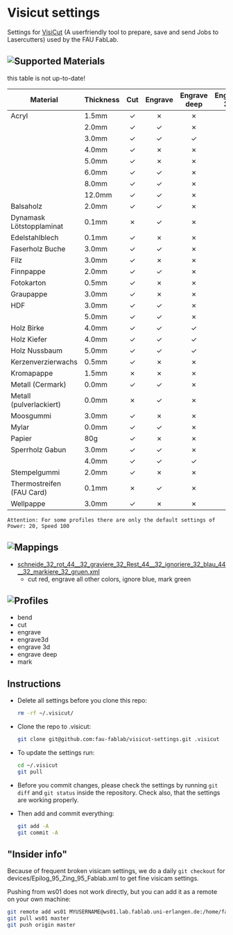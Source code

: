 Visicut settings
================

Settings for [VisiCut](https://github.com/t-oster/VisiCut) (A userfriendly tool to prepare, save and send Jobs to Lasercutters) used by the FAU FabLab.

![Supported Materials](laserprofiles/)
-----------------------------------

this table is not up-to-date!

| Material                  | Thickness   | Cut       | Engrave   | Engrave deep  | Engrave 3D  | Mark      | Bend      |
|---------------------------|-------------|:---------:|:---------:|:-------------:|:-----------:|:---------:|:---------:|
| Acryl                     | 1.5mm       |✓          |✗          |✗              |✗            |✗          |✓          |
|                           | 2.0mm       |✓          |✓          |✗              |✗            |✓          |✗          |
|                           | 3.0mm       |✓          |✓          |✓              |✓            |✓          |✗          |
|                           | 4.0mm       |✓          |✗          |✗              |✗            |✗          |✗          |
|                           | 5.0mm       |✓          |✗          |✗              |✗            |✗          |✗          |
|                           | 6.0mm       |✓          |✓          |✗              |✗            |✗          |✗          |
|                           | 8.0mm       |✓          |✓          |✗              |✗            |✗          |✗          |
|                           | 12.0mm      |✓          |✓          |✗              |✗            |✗          |✗          |
| Balsaholz                 | 2.0mm       |✓          |✓          |✗              |✗            |✓          |✗          |
| Dynamask Lötstopplaminat  | 0.1mm       |✗          |✓          |✗              |✗            |✗          |✗          |
| Edelstahlblech            | 0.1mm       |✓          |✗          |✗              |✗            |✗          |✗          |
| Faserholz Buche           | 3.0mm       |✓          |✓          |✗              |✗            |✓          |✗          |
| Filz                      | 3.0mm       |✓          |✗          |✗              |✗            |✗          |✗          |
| Finnpappe                 | 2.0mm       |✓          |✓          |✗              |✗            |✓          |✗          |
| Fotokarton                | 0.5mm       |✓          |✗          |✗              |✗            |✗          |✗          |
| Graupappe                 | 3.0mm       |✓          |✗          |✗              |✗            |✗          |✗          |
| HDF                       | 3.0mm       |✓          |✓          |✗              |✗            |✗          |✗          |
|                           | 5.0mm       |✓          |✓          |✗              |✗            |✗          |✗          |
| Holz Birke                | 4.0mm       |✓          |✓          |✓              |✗            |✗          |✗          |
| Holz Kiefer               | 4.0mm       |✓          |✓          |✓              |✗            |✗          |✗          |
| Holz Nussbaum             | 5.0mm       |✓          |✓          |✓              |✗            |✗          |✗          |
| Kerzenverzierwachs        | 0.5mm       |✓          |✗          |✗              |✗            |✓          |✗          |
| Kromapappe                | 1.5mm       |✗          |✗          |✗              |✗            |✓          |✗          |
| Metall (Cermark)          | 0.0mm       |✓          |✓          |✗              |✗            |✗          |✗          |
| Metall (pulverlackiert)   | 0.0mm       |✗          |✓          |✗              |✗            |✗          |✗          |
| Moosgummi                 | 3.0mm       |✓          |✗          |✗              |✗            |✗          |✗          |
| Mylar                     | 0.0mm       |✓          |✓          |✗              |✗            |✗          |✗          |
| Papier                    | 80g         |✓          |✗          |✗              |✗            |✗          |✗          |
| Sperrholz Gabun           | 3.0mm       |✓          |✓          |✗              |✗            |✗          |✗          |
|                           | 4.0mm       |✓          |✓          |✓              |✗            |✓          |✗          |
| Stempelgummi              | 2.0mm       |✓          |✗          |✗              |✗            |✗          |✗          |
| Thermostreifen (FAU Card) | 0.1mm       |✗          |✓          |✗              |✗            |✗          |✗          |
| Wellpappe                 | 3.0mm       |✓          |✗          |✗              |✗            |✗          |✗          |

```Attention: For some profiles there are only the default settings of Power: 20, Speed 100```

![Mappings](mappings/)
--------------------

* [schneide_32_rot_44__32_graviere_32_Rest_44__32_ignoriere_32_blau_44__32_markiere_32_gruen.xml](schneide_32_rot_44__32_graviere_32_Rest_44__32_ignoriere_32_blau_44__32_markiere_32_gruen.xml)
  * cut red, engrave all other colors, ignore blue, mark green

![Profiles](profiles/)
--------------------

* bend
* cut
* engrave
* engrave3d
* engrave 3d
* engrave deep
* mark

Instructions
------------

 * Delete all settings before you clone this repo:
    
    ```bash
    rm -rf ~/.visicut/
    ```

 * Clone the repo to .visicut:
    
    ```bash
    git clone git@github.com:fau-fablab/visicut-settings.git .visicut
    ```


 * To update the settings run:

    ```bash
    cd ~/.visicut
    git pull
    ```

 * Before you commit changes, please check the settings by running
    `git diff`
   and
    `git status`
  inside the repository. Check also, that the settings are working properly.

*  Then add and commit everything:
    
    ```bash
    git add -A
    git commit -A
    ```

"Insider info"
--------------

Because of frequent broken visicam settings, we do a daily `git checkout` for devices/Epilog_95_Zing_95_Fablab.xml to get fine visicam settings.

Pushing from ws01 does not work directly, but you can add it as a remote on your own machine:

```bash
git remote add ws01 MYUSERNAME@ws01.lab.fablab.uni-erlangen.de:/home/fablab/.visicut
git pull ws01 master
git push origin master
```
